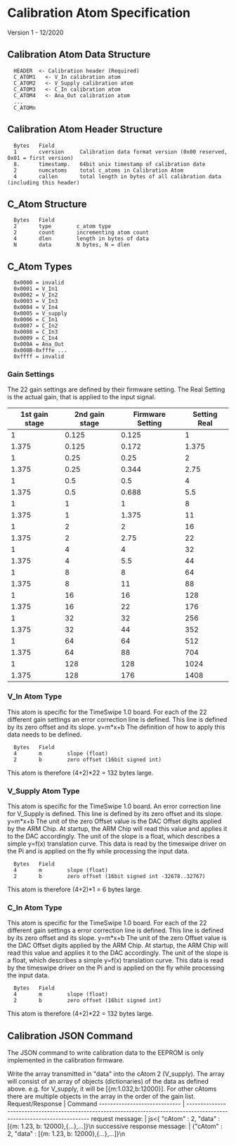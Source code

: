 # Calibration Atom Specification
Version 1 - 12/2020

## Calibration Atom Data Structure

```
  HEADER  <- Calibration header (Required)
  C_ATOM1   <- V_In calibration atom
  C_ATOM2   <- V_Supply calibration atom
  C_ATOM3   <- C_In calibration atom
  C_ATOM4   <- Ana_Out calibration atom
  ...
  C_ATOMn
```

## Calibration Atom Header Structure

```
  Bytes   Field
  1       cversion     Calibration data format version (0x00 reserved, 0x01 = first version)
  8.      timestamp.   64bit unix timestamp of calibration date
  2       numcatoms    total c_atoms in Calibration Atom
  4       callen       total length in bytes of all calibration data (including this header)
```

## C_Atom Structure
```
  Bytes   Field
  2       type        c_atom type
  2       count       incrementing atom count
  4       dlen        length in bytes of data
  N       data        N bytes, N = dlen
```

## C_Atom Types

```
  0x0000 = invalid
  0x0001 = V_In1
  0x0002 = V_In2
  0x0003 = V_In3
  0x0004 = V_In4
  0x0005 = V_supply
  0x0006 = C_In1
  0x0007 = C_In2
  0x0008 = C_In3
  0x0009 = C_In4
  0x000A = Ana_Out
  0x000B-0xfffe ...
  0xffff = invalid
```

### Gain Settings
The 22 gain settings are defined by their firmware setting.
The Real Setting is the actual gain, that is applied to the input signal.

1st gain stage | 2nd gain stage | Firmware Setting | Setting Real
---   | ---   | ---   | ---
1     | 0.125 | 0.125 | 1
1.375 | 0.125 | 0.172 | 1.375
1     | 0.25  | 0.25  | 2
1.375 | 0.25  | 0.344 | 2.75
1     | 0.5   | 0.5   | 4
1.375 | 0.5   | 0.688 | 5.5
1     | 1     | 1     | 8
1.375 | 1     | 1.375 | 11
1     | 2     | 2     | 16
1.375 | 2     | 2.75  | 22
1     | 4     | 4     | 32
1.375 | 4     | 5.5   | 44
1     | 8     | 8     | 64
1.375 | 8     | 11    | 88
1     | 16    | 16    | 128
1.375 | 16    | 22    | 176
1     | 32    | 32    | 256
1.375 | 32    | 44    | 352
1     | 64    | 64    | 512
1.375 | 64    | 88    | 704
1     | 128   | 128   | 1024
1.375 | 128   | 176   | 1408

### V_In Atom Type
This atom is specific for the TimeSwipe 1.0 board. For each of the 22 different gain settings an error correction line is defined. 
This line is defined by its zero offset and its slope. y=m*x+b
The definition of how to apply this data needs to be defined.

```
  Bytes   Field
  4       m        slope (float)
  2       b        zero offset (16bit signed int)
```
This atom is therefore (4+2)*22 = 132 bytes large.

### V_Supply Atom Type
This atom is specific for the TimeSwipe 1.0 board. An error correction line for V_Supply is defined.
This line is defined by its zero offset and its slope. y=m*x+b
The unit of the zero Offset value is the DAC Offset digits applied by the ARM Chip. At startup, the ARM Chip will read this value and applies it to the DAC accordingly.
The unit of the slope is a float, which describes a simple y=f(x) translation curve. This data is read by the timeswipe driver on the Pi and is applied on the fly while processing the input data.

```
  Bytes   Field
  4       m        slope (float)
  2       b        zero offset (16bit signed int -32678..32767)
```
This atom is therefore (4+2)*1 = 6 bytes large.

### C_In Atom Type
This atom is specific for the TimeSwipe 1.0 board. For each of the 22 different gain settings a error correction line is defined. 
This line is defined by its zero offset and its slope. y=m*x+b
The unit of the zero Offset value is the DAC Offset digits applied by the ARM Chip. At startup, the ARM Chip will read this value and applies it to the DAC accordingly.
The unit of the slope is a float, which describes a simple y=f(x) translation curve. This data is read by the timeswipe driver on the Pi and is applied on the fly while processing the input data.

```
  Bytes   Field
  4       m        slope (float)
  2       b        zero offset (16bit signed int)
```
This atom is therefore (4+2)*22 = 132 bytes large.

## Calibration JSON Command

The JSON command to write calibration data to the EEPROM is only implemented in the calibration firmware.

Write the array transmitted in "data" into the cAtom 2 (V_supply).
The array will consist of an array of objects (dictionaries) of the data as defined above. e.g. for V_supply, it will be [{m:1.032,b:12000}].
For other cAtoms there are multiple objects in the array in the order of the gain list.
Request/Response              |  Command
----------------------------- | -------------------------------------------------------------------------------------------------------------------------
request message:              |   js<{ "cAtom" : 2, "data" : [{m: 1.23, b: 12000},{...},...]}\n
successive response message:  |       {"cAtom" : 2, "data" : [{m: 1.23, b: 12000},{...},...]}\n
